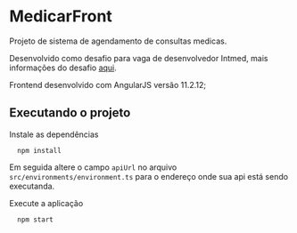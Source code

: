 # MedicarFront

Projeto de sistema de agendamento de consultas medicas.  

Desenvolvido como desafio para vaga de desenvolvedor Intmed, mais informações do desafio [aqui](https://github.com/Intmed-Software/desafio).

Frontend desenvolvido com AngularJS versão 11.2.12;

## Executando o projeto  


Instale as dependências

```
  npm install
```

Em seguida altere o campo `apiUrl` no arquivo `src/environments/environment.ts` para o endereço onde sua api está sendo executanda.


Execute a aplicação 

```
  npm start
```
